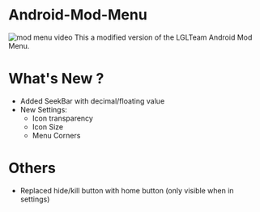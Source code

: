 # Android-Mod-Menu
![mod menu video](https://j.gifs.com/J8D5mP.gif)
This a modified version of the LGLTeam Android Mod Menu.
# What's New ?
- Added SeekBar with decimal/floating value
- New Settings:
  - Icon transparency
  - Icon Size
  - Menu Corners
# Others
  - Replaced hide/kill button with home button (only visible when in settings)
